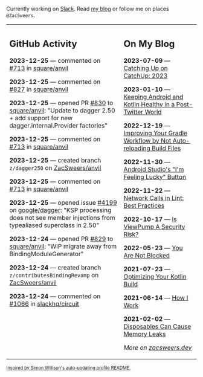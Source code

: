 Currently working on [Slack](https://slack.com/). Read [my blog](https://zacsweers.dev/) or follow me on places `@ZacSweers`.

<table><tr><td valign="top" width="60%">

## GitHub Activity
<!-- githubActivity starts -->
**2023-12-25** — commented on [#713](https://github.com/square/anvil/pull/713#issuecomment-1868829611) in [square/anvil](https://github.com/square/anvil)

**2023-12-25** — commented on [#827](https://github.com/square/anvil/pull/827#issuecomment-1868828946) in [square/anvil](https://github.com/square/anvil)

**2023-12-25** — opened PR [#830](https://github.com/square/anvil/pull/830) to [square/anvil](https://github.com/square/anvil): "Update to dagger 2.50 + add support for new dagger.internal.Provider factories"

**2023-12-25** — commented on [#713](https://github.com/square/anvil/pull/713#issuecomment-1868827395) in [square/anvil](https://github.com/square/anvil)

**2023-12-25** — created branch `z/dagger250` on [ZacSweers/anvil](https://github.com/ZacSweers/anvil)

**2023-12-25** — commented on [#713](https://github.com/square/anvil/pull/713#issuecomment-1868811834) in [square/anvil](https://github.com/square/anvil)

**2023-12-25** — opened issue [#4199](https://github.com/google/dagger/issues/4199) on [google/dagger](https://github.com/google/dagger): "KSP processing does not see member injections from typealiased superclass in 2.50"

**2023-12-24** — opened PR [#829](https://github.com/square/anvil/pull/829) to [square/anvil](https://github.com/square/anvil): "WIP migrate away from BindingModuleGenerator"

**2023-12-24** — created branch `z/contributesBindingRevamp` on [ZacSweers/anvil](https://github.com/ZacSweers/anvil)

**2023-12-24** — commented on [#1066](https://github.com/slackhq/circuit/pull/1066#issuecomment-1868611193) in [slackhq/circuit](https://github.com/slackhq/circuit)
<!-- githubActivity ends -->
</td><td valign="top" width="40%">

## On My Blog
<!-- blog starts -->
**2023-07-09** — [Catching Up on CatchUp: 2023](https://www.zacsweers.dev/catching-up-on-catchup-2023/)

**2023-01-10** — [Keeping Android and Kotlin Healthy in a Post-Twitter World](https://www.zacsweers.dev/keeping-android-healthy/)

**2022-12-19** — [Improving Your Gradle Workflow by Not Auto-reloading Build Files](https://www.zacsweers.dev/improving-your-workflow-by-not-auto-reloading-build-files/)

**2022-11-30** — [Android Studio's "I'm Feeling Lucky" Button](https://www.zacsweers.dev/android-studios-im-feeling-lucky-button/)

**2022-11-22** — [Network Calls in Lint: Best Practices](https://www.zacsweers.dev/network-calls-in-lint-best-practices/)

**2022-10-17** — [Is ViewPump A Security Risk?](https://www.zacsweers.dev/is-viewpump-a-security-risk/)

**2022-05-23** — [You Are Not Blocked](https://www.zacsweers.dev/you-are-not-blocked/)

**2021-07-23** — [Optimizing Your Kotlin Build](https://www.zacsweers.dev/optimizing-your-kotlin-build/)

**2021-06-14** — [How I Work](https://www.zacsweers.dev/how-i-work/)

**2021-02-02** — [Disposables Can Cause Memory Leaks](https://www.zacsweers.dev/disposables-can-cause-memory-leaks/)
<!-- blog ends -->
_More on [zacsweers.dev](https://zacsweers.dev/)_
</td></tr></table>

<sub><a href="https://simonwillison.net/2020/Jul/10/self-updating-profile-readme/">Inspired by Simon Willison's auto-updating profile README.</a></sub>